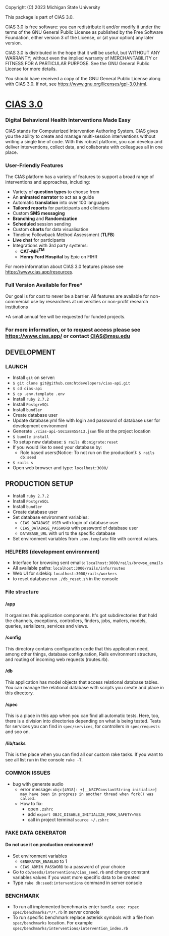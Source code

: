 Copyright (C) 2023 Michigan State University

This package is part of CIAS 3.0.

CIAS 3.0 is free software: you can redistribute it and/or modify it under the terms of the GNU General Public License as
published by the Free Software Foundation, either version 3 of the License, or (at your option) any later version.

CIAS 3.0 is distributed in the hope that it will be useful, but WITHOUT ANY WARRANTY; without even the implied warranty
of MERCHANTABILITY or FITNESS FOR A PARTICULAR PURPOSE. See the GNU General Public License for more details.

You should have received a copy of the GNU General Public License along with CIAS 3.0. If not,
see <https://www.gnu.org/licenses/gpl-3.0.html>.

# [CIAS 3.0](https://www.cias.app/)

### Digital Behavioral Health Interventions Made Easy

CIAS stands for Computerized Intervention Authoring System. CIAS gives you the ability to create and manage
multi-session interventions without writing a single line of code. With this robust platform, you can develop and
deliver interventions, collect data, and collaborate with colleagues all in one place.

### User-Friendly Features

The CIAS platform has a variety of features to support a broad range of interventions and approaches, including:

- Variety of **question types** to choose from
- An **animated narrator** to act as a guide
- Automatic **translation** into over 100 languages
- **Tailored reports** for participants and clinicians
- Custom **SMS messaging**
- **Branching** and **Randomization**
- **Scheduled** session sending
- Custom **charts** for data visualisation
- Timeline Followback Method Assessment (**TLFB**)
- **Live chat** for participants
- Integrations with 3rd party systems:
  - **CAT-MH<sup>TM</sup>**
  - **Henry Ford Hospital** by Epic on FIHR

For more information about CIAS 3.0 features please see https://www.cias.app/resources.

### Full Version Available for Free*

Our goal is for cost to never be a barrier. All features are available for non-commercial use by researchers at
universities or non-profit research institutions

*A small annual fee will be requested for funded projects.

### For more information, or to request access please see https://www.cias.app/ or contact [CIAS@msu.edu](cias@msu.edu)

## DEVELOPMENT

### LAUNCH

- Install `git` on server:
- `$ git clone git@github.com:htdevelopers/cias-api.git`
- `$ cd cias-api`
- `$ cp .env.template .env`
- Install `ruby 2.7.2`
- Install `PostgreSQL`
- Install `bundler`
- Create database user
- Update database.yml file with login and password of database user for development environment
- Generate `./cias-api-50c1a8455413.json` file at the project location
- `$ bundle install`
- To setup new database: `$ rails db:migrate:reset`
- If you would like to seed your database by:
  - Role based users(Notice: To not run on the production!): `$ rails db:seed`
- `$ rails s`
- Open web browser and type: `localhost:3000/`

## PRODUCTION SETUP

- Install `ruby 2.7.2`
- Install `PostgreSQL`
- Install `bundler`
- Create database user
- Set database environment variables:
  - `CIAS_DATABASE_USER` with login of database user
  - `CIAS_DATABASE_PASSWORD` with password of database user
  - `DATABASE_URL` with url to the specific database
- Set environment variables from `.env.template` file with correct values.

### HELPERS (development environment)

- Interface for browsing sent emails:  `localhost:3000/rails/browse_emails`
- All available paths: `localhost:3000/rails/info/routes`
- Web UI for sidekiq: `localhost:3000/rails/workers`
- to reset database run `./db_reset.sh` in the console


### File structure 

#### /app
It organizes this application components. It's got subdirectories that hold the channels, exceptions, controllers, finders, jobs, mailers, models, queries, serializers, services and views.

#### /config
This directory contains configuration code that this application need, among other things, database configuration, Rails environment structure, and routing of incoming web requests (routes.rb).

#### /db
This application has model objects that access relational database tables. You can manage the relational database with scripts you create and place in this directory.

#### /spec
This is a place in this app when you can find all automatic tests. Here, too, there is a division into directories depending on what is being tested. Tests for services you can find in `spec/services`, for controllers in `spec/requests` and soo on. 

#### /lib/tasks
This is the place when you can find all our custom rake tasks. If you want to see all list run in the console `rake -T`.

### COMMON ISSUES

- bug with generate audio
  - error message: `objc[4918]: +[__NSCFConstantString initialize] may have been in progress in another thread when fork() was called.`
  - How to fix:
    - open `.zshrc`
    - add `export OBJC_DISABLE_INITIALIZE_FORK_SAFETY=YES`
    - call in project terminal `source ~/.zshrc`


### FAKE DATA GENERATOR

#### Do not use it on production environment!

- Set environment variables
  - `GENERATOR_ENABLED` to 1
  - `CIAS_ADMIN_PASSWORD` to a password of your choice
- Go to `db/seeds/interventions/cias_seed.rb` and change constant variables values if you want more specific data to be created
- Type `rake db:seed:interventions` command in server console


### BENCHMARK

- To run all implemented benchmarks enter `bundle exec rspec spec/benchmarks/*/*.rb` in server console
- To run specific benchmark replace asterisk symbols with a file from `spec/benchmarks` location. For example `spec/benchmarks/interventions/intervention_index.rb`
